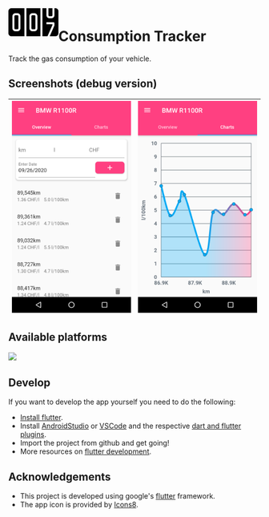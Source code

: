 <img align="left" src="assets/icons8-odometer-100.png" alt="app icon">

# Consumption Tracker

Track the gas consumption of your vehicle.

## Screenshots (debug version)
| <img src="assets/screenshots/Screenshot_20200926-071006.png" alt="screenshot 1" width="300"> | <img src="assets/screenshots/Screenshot_20200926-071020.png" alt="screenshot 2" width="300"> | 
| --- | --- |

## Available platforms

<img src="https://upload.wikimedia.org/wikipedia/commons/d/d7/Android_robot.svg" width="100">

## Develop

If you want to develop the app yourself you need to do the following:

* [Install flutter](https://flutter.dev/docs/get-started/install).
* Install [AndroidStudio](https://developer.android.com/studio/install)
  or [VSCode](https://code.visualstudio.com/docs/setup/setup-overview) 
  and the respective [dart and flutter plugins](https://flutter.dev/docs/get-started/editor).
* Import the project from github and get going!
* More resources on [flutter development](https://flutter.dev).

## Acknowledgements
* This project is developed using google's [flutter](https://flutter.dev/) framework.
* The app icon is provided by [Icons8](https://icons8.com/icons/set/odometer).
